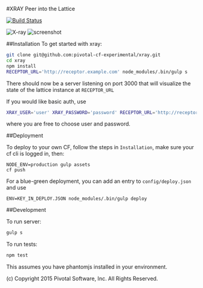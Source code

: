 #XRAY
Peer into the Lattice 

[![Build Status](https://travis-ci.org/pivotal-cf-experimental/xray.svg?branch=master)](https://travis-ci.org/pivotal-cf-experimental/xray)

![X-ray](../master/lattice-xray.png?raw=true)
![screenshot](../master/screenshot.png?raw=true)

##Installation
To get started with xray:
```sh
git clone git@github.com:pivotal-cf-experimental/xray.git
cd xray
npm install
RECEPTOR_URL='http://receptor.example.com' node_modules/.bin/gulp s
```
There should now be a server listening on port 3000 that will visualize the state of the lattice instance at `RECEPTOR_URL`

If you would like basic auth, use
```sh
XRAY_USER='user' XRAY_PASSWORD='password' RECEPTOR_URL='http://receptor.example.com' node_module/.bin/gulp s
```
where you are free to choose user and password.

##Deployment

To deploy to your own CF, follow the steps in `Installation`, make sure your cf cli is logged in, then:
```
NODE_ENV=production gulp assets
cf push
```

For a blue-green deployment, you can add an entry to `config/deploy.json` and use
```
ENV=KEY_IN_DEPLOY.JSON node_modules/.bin/gulp deploy
```

##Development

To run server:
```sh
gulp s
```

To run tests:
```sh
npm test
```

This assumes you have phantomjs installed in your environment.

(c) Copyright 2015 Pivotal Software, Inc. All Rights Reserved.
